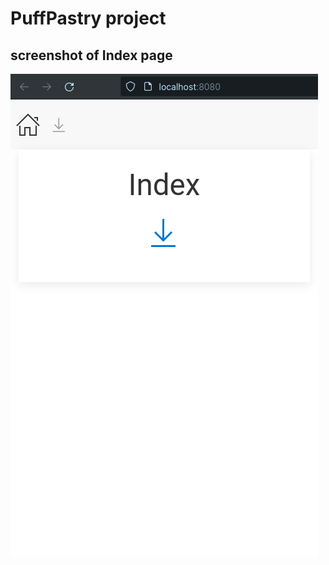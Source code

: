 # PuffPastry project

## screenshot of Index page

![index screenshot](https://github.com/paolomococci/mocaccino/blob/main/screenshots/PuffPastry/PuffPastryRC1-Index.png)
